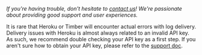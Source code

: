 *If you're having trouble, don't hesitate to [contact us](mailto:support@timber.io)! We're passionate about providing good support and user experiences.*

It is rare that Heroku or Timber will encounter actual errors with log delivery. Delivery issues with Heroku is almost always related to an invalid API key. As such, we recommend double checking your API key as a first step. If you aren't sure how to obtain your API key, please refer to the [support doc](/docs/app/applications/obtaining-api-key).
